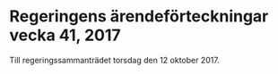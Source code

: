 # Regeringens ärendeförteckningar vecka 41, 2017

Till regeringssammanträdet torsdag den 12 oktober 2017\.
